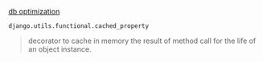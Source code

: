 [db optimization](https://docs.djangoproject.com/en/1.11/topics/db/optimization/)

`django.utils.functional.cached_property`
> decorator to cache in memory the result of method call for the life of an object instance.
